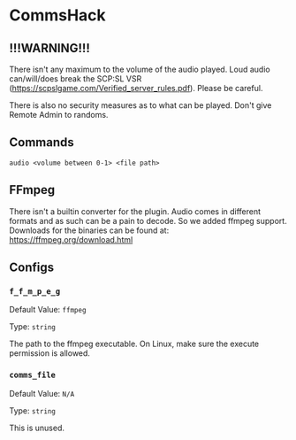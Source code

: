 # CommsHack
 
## !!!WARNING!!!

There isn't any maximum to the volume of the audio played. Loud audio can/will/does break the SCP:SL VSR (https://scpslgame.com/Verified_server_rules.pdf). Please be careful.

There is also no security measures as to what can be played. Don't give Remote Admin to randoms.

## Commands

`audio <volume between 0-1> <file path>`

## FFmpeg

There isn't a builtin converter for the plugin. Audio comes in different formats and as such can be a pain to decode. So we added ffmpeg support. Downloads for the binaries can be found at: https://ffmpeg.org/download.html

## Configs

### `f_f_m_p_e_g`

Default Value: `ffmpeg`

Type: `string`

The path to the ffmpeg executable. On Linux, make sure the execute permission is allowed.

### `comms_file`

Default Value: `N/A`

Type: `string`

This is unused.
